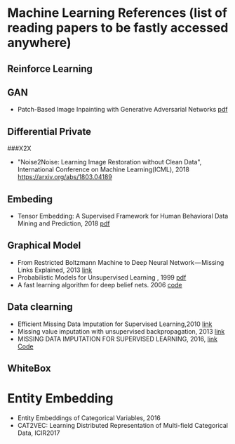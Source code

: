 # Machine Learning References (list of reading papers to be fastly accessed anywhere)

## Reinforce Learning

##  GAN
- Patch-Based Image Inpainting with Generative Adversarial Networks [pdf](https://arxiv.org/abs/1803.07422)
## Differential Private

###X2X
- "Noise2Noise: Learning Image Restoration without Clean Data", International Conference on Machine Learning(ICML), 2018 https://arxiv.org/abs/1803.04189

## Embeding
- Tensor Embedding: A Supervised Framework for Human Behavioral Data Mining and Prediction, 2018 [pdf](http://arxiv.org/abs/1808.10867v1)

## Graphical Model

- From Restricted Boltzmann Machine to Deep Neural Network — Missing Links Explained, 2013 [link](https://medium.com/lex-parsimoniae/from-restricted-boltzmann-machine-to-deep-neural-network-missing-links-explained-1a64a3c004f1)
- Probabilistic Models for Unsupervised Learning , 1999 [pdf](http://mlg.eng.cam.ac.uk/zoubin/nipstut.pdf)
- A fast learning algorithm for deep belief nets. 2006 [code](https://github.com/albertbup/deep-belief-network) 

## Data clearning 
- Efficient Missing Data Imputation for Supervised Learning,2010 [link](https://arxiv.org/abs/1610.09075)
- Missing value imputation with unsupervised backpropagation, 2013 [link](https://arxiv.org/abs/1312.5394)
- MISSING DATA IMPUTATION FOR SUPERVISED LEARNING, 2016, [link](https://arxiv.org/pdf/1610.09075.pdf) [Code](https://github.com/andirs/impyte)

## WhiteBox

# Entity Embedding
- Entity Embeddings of Categorical Variables, 2016
- CAT2VEC: Learning Distributed Representation of Multi-field Categorical Data, ICIR2017
